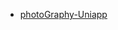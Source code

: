 <!-- docs/_sidebar.md -->

<!-- * [简介](/README) -->
* [photoGraphy-Uniapp](/photoGraphy-Uniapp/ "基于RuoYi APP 移动端框架开发的 “欣然有你” 微信小程序，Blog文章分享/个人信息展示等。基于uniapp，支持小程序、H5、Android和IOS。")